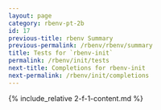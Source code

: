 ```yaml
---
layout: page
category: rbenv-pt-2b
id: 17
previous-title: rbenv Summary
previous-permalink: /rbenv/rbenv/summary
title: Tests for `rbenv-init`
permalink: /rbenv/init/tests
next-title: Completions for rbenv-init
next-permalink: /rbenv/init/completions
---
```


{% include_relative 2-f-1-content.md %}
